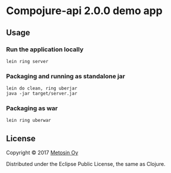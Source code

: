 # Compojure-api 2.0.0 demo app

## Usage

### Run the application locally

`lein ring server`

### Packaging and running as standalone jar

```
lein do clean, ring uberjar
java -jar target/server.jar
```

### Packaging as war

`lein ring uberwar`

## License

Copyright © 2017 [Metosin Oy](http://www.metosin.fi)

Distributed under the Eclipse Public License, the same as Clojure.
